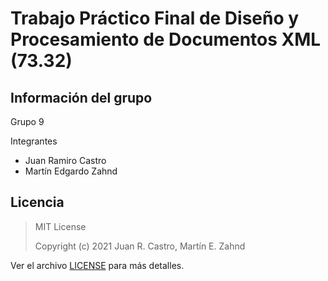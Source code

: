 # Trabajo Práctico Final de Diseño y Procesamiento de Documentos XML (73.32)

## Información del grupo
Grupo 9

Integrantes
 - Juan Ramiro Castro
 - Martín Edgardo Zahnd

## Licencia

> MIT License
> 
> Copyright (c) 2021 Juan R. Castro, Martín E. Zahnd

Ver el archivo [LICENSE](LICENSE) para más detalles.

